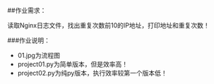 ##作业需求：

  读取Nginx日志文件，找出重复次数前10的IP地址，打印地址和重复次数！
  
###作业说明：
* 01.jpg为流程图
* project01.py为简单版本，但是效率高！
* project02.py为纯py版本，执行效率较第一个版本低！

